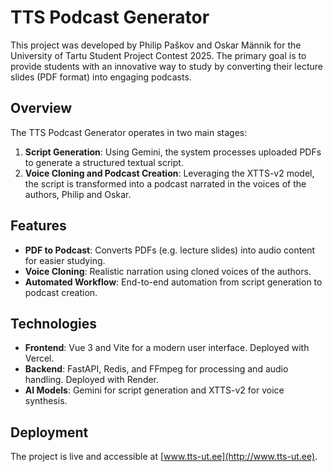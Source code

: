 # TTS Podcast Generator

This project was developed by Philip Paškov and Oskar Männik for the University of Tartu Student Project Contest 2025. The primary goal is to provide students with an innovative way to study by converting their lecture slides (PDF format) into engaging podcasts.

## Overview
The TTS Podcast Generator operates in two main stages:
1. **Script Generation**: Using Gemini, the system processes uploaded PDFs to generate a structured textual script.
2. **Voice Cloning and Podcast Creation**: Leveraging the XTTS-v2 model, the script is transformed into a podcast narrated in the voices of the authors, Philip and Oskar.

## Features
- **PDF to Podcast**: Converts PDFs (e.g. lecture slides) into audio content for easier studying.
- **Voice Cloning**: Realistic narration using cloned voices of the authors.
- **Automated Workflow**: End-to-end automation from script generation to podcast creation.

## Technologies
- **Frontend**: Vue 3 and Vite for a modern user interface. Deployed with Vercel.
- **Backend**: FastAPI, Redis, and FFmpeg for processing and audio handling. Deployed with Render.
- **AI Models**: Gemini for script generation and XTTS-v2 for voice synthesis.

## Deployment
The project is live and accessible at [www.tts-ut.ee](http://www.tts-ut.ee).


```